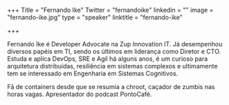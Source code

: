 +++
Title = "Fernando Ike"
Twitter = "fernandoike"
linkedin = ""
image = "fernando-ike.jpg"
type = "speaker"
linktitle = "fernando-ike"

+++

Fernando Ike é Developer Advocate na Zup Innovation IT. Já desempenhou diversos papéis em TI, sendo os últimos em liderança como Diretor e CTO. Estuda e aplica DevOps, SRE e Agil há alguns anos, é um curioso para arquitetura distribuídas, resiliência em sistemas complexos e ultimamente tem se interessado em Engenharia em Sistemas Cognitivos.

Fã de containers desde que se resumia a chroot, caçador de zumbis nas horas vagas. Apresentador do podcast PontoCafé.
